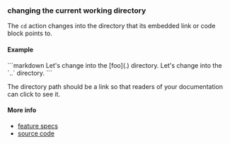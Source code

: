 ### changing the current working directory

The `cd` action changes into the directory
that its embedded link or code block points to.


#### Example

<a class="tutorialRunner_runMarkdownInTutrun">
```markdown
<a class="tutorialRunner_cd">
Let's change into the [foo](.) directory.
</a>

<a class="tutorialRunner_cd">
Let's change into the `..` directory.
</a>
```
</a>

The directory path should be a link
so that readers of your documentation can click to see it.


#### More info

- [feature specs](../../features/actions/built-in/cd/cd.feature)
- [source code](../../src/actions/built-in/cd.ls)
